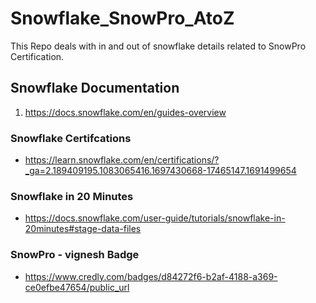 # Snowflake_SnowPro_AtoZ
This Repo deals with in and out of snowflake details related to SnowPro Certification.

## Snowflake Documentation

1. https://docs.snowflake.com/en/guides-overview

### Snowflake Certifcations

* https://learn.snowflake.com/en/certifications/?_ga=2.189409195.1083065416.1697430668-17465147.1691499654

### Snowflake in 20 Minutes

* https://docs.snowflake.com/user-guide/tutorials/snowflake-in-20minutes#stage-data-files

### SnowPro - vignesh Badge

* https://www.credly.com/badges/d84272f6-b2af-4188-a369-ce0efbe47654/public_url
